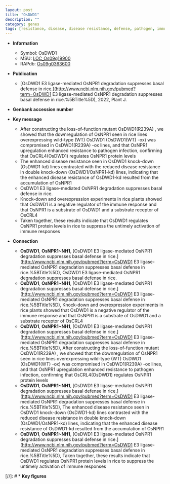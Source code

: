 ```yaml
---
layout: post
title: "OsDWD1"
description: ""
category: genes
tags: [resistance, disease, disease resistance, defense, pathogen, immune response]
---
```


* **Information**  
    + Symbol: OsDWD1  
    + MSU: [LOC_Os09g19900](http://rice.uga.edu/cgi-bin/ORF_infopage.cgi?orf=LOC_Os09g19900)  
    + RAPdb: [Os09g0363600](http://rapdb.dna.affrc.go.jp/viewer/gbrowse_details/irgsp1?name=Os09g0363600)  

* **Publication**  
    + [OsDWD1 E3 ligase-mediated OsNPR1 degradation suppresses basal defense in rice.](http://www.ncbi.nlm.nih.gov/pubmed?term=OsDWD1 E3 ligase-mediated OsNPR1 degradation suppresses basal defense in rice.%5BTitle%5D), 2022, Plant J.

* **Genbank accession number**  

* **Key message**  
    + After constructing the loss-of-function mutant OsDWD1(R239A) , we showed that the downregulation of OsNPR1 seen in rice lines overexpressing wild-type (WT) OsDWD1 (OsDWD1(WT) -ox) was compromised in OsDWD1(R239A) -ox lines, and that OsNPR1 upregulation enhanced resistance to pathogen infection, confirming that OsCRL4(OsDWD1) regulates OsNPR1 protein levels
    + The enhanced disease resistance seen in OsDWD1 knock-down (OsDWD1-kd) lines contrasted with the reduced disease resistance in double knock-down (OsDWD1/OsNPR1-kd) lines, indicating that the enhanced disease resistance of OsDWD1-kd resulted from the accumulation of OsNPR1
    + OsDWD1 E3 ligase-mediated OsNPR1 degradation suppresses basal defense in rice.
    + Knock-down and overexpression experiments in rice plants showed that OsDWD1 is a negative regulator of the immune response and that OsNPR1 is a substrate of OsDWD1 and a substrate receptor of OsCRL4
    + Taken together, these results indicate that OsDWD1 regulates OsNPR1 protein levels in rice to suppress the untimely activation of immune responses

* **Connection**  
    + __OsDWD1__, __OsNPR1~NH1__, [OsDWD1 E3 ligase-mediated OsNPR1 degradation suppresses basal defense in rice.](http://www.ncbi.nlm.nih.gov/pubmed?term=OsDWD1 E3 ligase-mediated OsNPR1 degradation suppresses basal defense in rice.%5BTitle%5D), OsDWD1 E3 ligase-mediated OsNPR1 degradation suppresses basal defense in rice.
    + __OsDWD1__, __OsNPR1~NH1__, [OsDWD1 E3 ligase-mediated OsNPR1 degradation suppresses basal defense in rice.](http://www.ncbi.nlm.nih.gov/pubmed?term=OsDWD1 E3 ligase-mediated OsNPR1 degradation suppresses basal defense in rice.%5BTitle%5D),  Knock-down and overexpression experiments in rice plants showed that OsDWD1 is a negative regulator of the immune response and that OsNPR1 is a substrate of OsDWD1 and a substrate receptor of OsCRL4
    + __OsDWD1__, __OsNPR1~NH1__, [OsDWD1 E3 ligase-mediated OsNPR1 degradation suppresses basal defense in rice.](http://www.ncbi.nlm.nih.gov/pubmed?term=OsDWD1 E3 ligase-mediated OsNPR1 degradation suppresses basal defense in rice.%5BTitle%5D),  After constructing the loss-of-function mutant OsDWD1(R239A) , we showed that the downregulation of OsNPR1 seen in rice lines overexpressing wild-type (WT) OsDWD1 (OsDWD1(WT) -ox) was compromised in OsDWD1(R239A) -ox lines, and that OsNPR1 upregulation enhanced resistance to pathogen infection, confirming that OsCRL4(OsDWD1) regulates OsNPR1 protein levels
    + __OsDWD1__, __OsNPR1~NH1__, [OsDWD1 E3 ligase-mediated OsNPR1 degradation suppresses basal defense in rice.](http://www.ncbi.nlm.nih.gov/pubmed?term=OsDWD1 E3 ligase-mediated OsNPR1 degradation suppresses basal defense in rice.%5BTitle%5D),  The enhanced disease resistance seen in OsDWD1 knock-down (OsDWD1-kd) lines contrasted with the reduced disease resistance in double knock-down (OsDWD1/OsNPR1-kd) lines, indicating that the enhanced disease resistance of OsDWD1-kd resulted from the accumulation of OsNPR1
    + __OsDWD1__, __OsNPR1~NH1__, [OsDWD1 E3 ligase-mediated OsNPR1 degradation suppresses basal defense in rice.](http://www.ncbi.nlm.nih.gov/pubmed?term=OsDWD1 E3 ligase-mediated OsNPR1 degradation suppresses basal defense in rice.%5BTitle%5D),  Taken together, these results indicate that OsDWD1 regulates OsNPR1 protein levels in rice to suppress the untimely activation of immune responses

[//]: # * **Key figures**  


